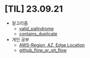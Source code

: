 # [TIL] 23.09.21

* 알고리즘
  * [valid_palindrome](../java_algorithm/leetcode/src/valid_palindrome/Solution230921.java)
  * [contains_duplicate](../java_algorithm/leetcode/src/contains_duplicate/Solution230921.java)
* 개인 공부
  * [AWS-Region, AZ, Edge Location](../aws_study/global_infra.md)
  * [github_flow_or_git_flow](../git_or_github/git_flow_or_github_flow.md)

  


  